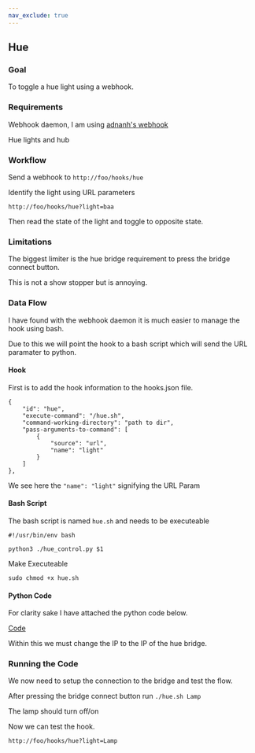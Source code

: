 ```yaml
---
nav_exclude: true
---
```


## Hue

### Goal

To toggle a hue light using a webhook.

### Requirements

Webhook daemon, I am using [adnanh's webhook](https://github.com/adnanh/webhook)

Hue lights and hub

### Workflow

Send a webhook to `http://foo/hooks/hue`

Identify the light using URL parameters

`http://foo/hooks/hue?light=baa`

Then read the state of the light and toggle to opposite state.

### Limitations

The biggest limiter is the hue bridge requirement to press the bridge connect button.

This is not a show stopper but is annoying.

### Data Flow

I have found with the webhook daemon it is much easier to manage the hook using bash.

Due to this we will point the hook to a bash script which will send the URL paramater to python.

#### Hook

First is to add the hook information to the hooks.json file.
```
{
    "id": "hue",
    "execute-command": "/hue.sh",
    "command-working-directory": "path to dir",
    "pass-arguments-to-command": [
        {
            "source": "url",
            "name": "light"
        }
    ]
},
```
We see here the `"name": "light"` signifying the URL Param 

#### Bash Script

The bash script is named `hue.sh` and needs to be executeable

```
#!/usr/bin/env bash

python3 ./hue_control.py $1
```

Make Executeable

`sudo chmod +x hue.sh`

#### Python Code

For clarity sake I have attached the python code below.

[Code](resources/hue-lights/hue_control.py)

Within this we must change the IP to the IP of the hue bridge.

### Running the Code

We now need to setup the connection to the bridge and test the flow.

After pressing the bridge connect button run `./hue.sh Lamp`

The lamp should turn off/on

Now we can test the hook.

`http://foo/hooks/hue?light=Lamp`

